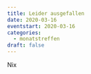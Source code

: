 ```yaml
---
title: Leider ausgefallen
date: 2020-03-16
eventstart: 2020-03-16
categories:
  - monatstreffen
draft: false
---
```

Nix
